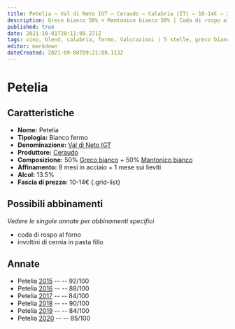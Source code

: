 ```yaml
---
title: Petelia – Val di Neto IGT – Ceraudo – Calabria (IT) – 10-14€ – 2★-5★
description: Greco bianco 50% + Mantonico bianco 50% | Coda di rospo al forno – Involtini di cernia in pasta fillo
published: true
date: 2021-10-01T20:11:09.271Z
tags: vino, blend, calabria, fermo, Valutazioni | 5 stelle, greco bianco, mantonico bianco, coda di rospo al forno, involtini di cernia in pasta fillo, Vinificazione | bianco, Prezzi | 10-14€
editor: markdown
dateCreated: 2021-09-08T09:21:00.113Z
---
```


 # Petelia

## Caratteristiche
- **Nome:** Petelia
- **Tipologia:** Bianco fermo
- **Denominazione:** [Val di Neto IGT](/denominazioni/Italia/Calabria/IGT/Val-di-Neto)
- **Produttore:** [Ceraudo](/produttori/Italia/Calabria/Ceraudo)
- **Composizione:** 50% [Greco bianco](/vitigni/Italia/bacca-bianca/greco-bianco) + 50% [Mantonico bianco](/vitigni/Italia/bacca-bianca/mantonico-bianco) 
- **Affinamento:** 8 mesi in acciaio + 1 mese sui lieviti
- **Alcol:** 13.5%
- **Fascia di prezzo:** 10-14€
{.grid-list}



## Possibili abbinamenti
*Vedere le singole annate per abbinamenti specifici*

- coda di rospo al forno
- involtini di cernia in pasta fillo

## Annate
- Petelia [2015](vini/Italia/Calabria/Ceraudo/Petelia/2015) -- <span class="star-5"></span> -- 92/100
- Petelia [2016](vini/Italia/Calabria/Ceraudo/Petelia/2016) -- <span class="star-3"></span> -- 88/100
- Petelia [2017](vini/Italia/Calabria/Ceraudo/Petelia/2017) -- <span class="star-2"></span> -- 84/100
- Petelia [2018](vini/Italia/Calabria/Ceraudo/Petelia/2018) -- <span class="star-4"></span> -- 90/100
- Petelia [2019](vini/Italia/Calabria/Ceraudo/Petelia/2019) -- <span class="star-2"></span> -- 84/100
- Petelia [2020](vini/Italia/Calabria/Ceraudo/Petelia/2020) -- <span class="star-3"></span> -- 85/100
